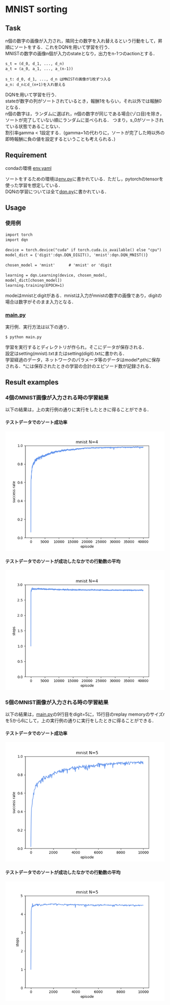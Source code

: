 # MNIST sorting

## Task
n個の数字の画像が入力され，隣同士の数字を入れ替えるという行動をして，昇順にソートをする．これをDQNを用いて学習を行う．  
MNISTの数字の画像n個が入力のstateとなり，出力をn-1つのactionとする．
```
s_t = (d_0, d_1, ..., d_n)
a_t = (a_0, a_1, ..., a_(n-1))

s_t: d_0, d_1, ..., d_n はMNISTの画像が1枚ずつ入る
a_n: d_nとd_(n+1)を入れ替える
```

DQNを用いて学習を行う．  
stateが数字の列がソートされているとき，報酬1をもらい，それ以外では報酬0となる．  
n個の数字は，ランダムに選ばれ，n個の数字が同じである場合(ゾロ目)を除き，ソートが完了していない順にランダムに並べられる．
つまり，s_0がソートされている状態であることない．  
割引率gamma < 1設定する．(gamma=1の代わりに，ソートが完了した時以外の即時報酬に負の値を設定するということも考えられる．)

## Requirement
condaの環境
[env.yaml](./env.yaml)  

ソートをするための環境は[env.py](./env.py)に書かれている．ただし，pytorchのtensorを使った学習を想定している．  
DQNの学習については全て[dqn.py](./dqn.py)に書かれている．

## Usage
### 使用例

```
import torch
import dqn

device = torch.device("cuda" if torch.cuda.is_available() else "cpu") 
model_dict = {'digit':dqn.DQN_DIGIT(), 'mnist':dqn.DQN_MNIST()}

chosen_model = 'mnist'      # 'mnist' or 'digit

learning = dqn.Learning(device, chosen_model, model_dict[chosen_model])
learning.training(EPOCH=1)
```

modeはmnistとdigitがある．mnistは入力がmnistの数字の画像であり，digitの場合は数字がそのまま入力となる．

### [main.py](./main.py)
実行例．実行方法は以下の通り．

```
$ python main.py
```

学習を実行するとディレクトリが作られ，そこにデータが保存される．  
設定はsetting(mnist).txtまたはsetting(digit).txtに書かれる．  
学習経過のデータ，ネットワークのパラメータ等のデータはmodel*.pthに保存される．*には保存されたときの学習の合計のエピソード数が記録される．  

## Result examples
### 4個のMNIST画像が入力される時の学習結果
以下の結果は，上の実行例の通りに実行をしたときに得ることができる．  
#### テストデータでのソート成功率
![result4](./result_examples/result_mnist_4_40000.png)
#### テストデータでのソートが成功したなかでの行動数の平均
![result4s](./result_examples/step_result_mnist_4_40000.png)
   

### 5個のMNIST画像が入力される時の学習結果
以下の結果は，[main.py](./main.py)の9行目をdigit=5に，15行目のreplay memoryのサイズrを5から6にして，上の実行例の通りに実行をしたときに得ることができる．
#### テストデータでのソート成功率
![result5](./result_examples/result_mnist_5_10000.png)
#### テストデータでのソートが成功したなかでの行動数の平均
![result5s](./result_examples/step_result_mnist_5_10000.png)
   
